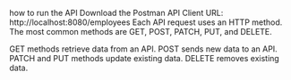 how to run the API
Download the Postman API Client
URL: http://localhost:8080/employees
Each API request uses an HTTP method. The most common methods are GET, POST, PATCH, PUT, and DELETE.

GET methods retrieve data from an API.
POST sends new data to an API.
PATCH and PUT methods update existing data.
DELETE removes existing data.
